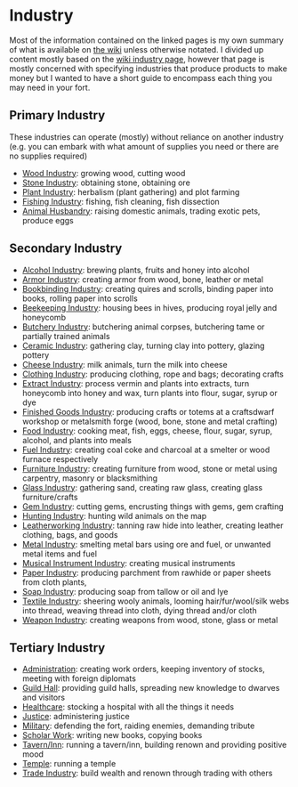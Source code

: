 # Industry

Most of the information contained on the linked pages is my own summary of what is available on [the wiki](https://dwarffortresswiki.org/) unless otherwise notated. I divided up content mostly based on the [wiki industry page](https://dwarffortresswiki.org/index.php/Industry), however that page is mostly concerned with specifying industries that produce products to make money but I wanted to have a short guide to encompass each thing you may need in your fort.

## Primary Industry

These industries can operate (mostly) without reliance on another industry (e.g. you can embark with what amount of supplies you need or there are no supplies required)

- [Wood Industry](./wood): growing wood, cutting wood
- [Stone Industry](./stone): obtaining stone, obtaining ore
- [Plant Industry](./plant): herbalism (plant gathering) and plot farming
- [Fishing Industry](./fishing): fishing, fish cleaning, fish dissection
- [Animal Husbandry](./animal-husbandry): raising domestic animals, trading exotic pets, produce eggs

## Secondary Industry

- [Alcohol Industry](./alcohol): brewing plants, fruits and honey into alcohol
- [Armor Industry](./armor): creating armor from wood, bone, leather or metal
- [Bookbinding Industry](./bookbinding): creating quires and scrolls, binding paper into books, rolling paper into scrolls
- [Beekeeping Industry](./beekeeping): housing bees in hives, producing royal jelly and honeycomb
- [Butchery Industry](./butchery): butchering animal corpses, butchering tame or partially trained animals
- [Ceramic Industry](./ceramic): gathering clay, turning clay into pottery, glazing pottery
- [Cheese Industry](./cheese): milk animals, turn the milk into cheese
- [Clothing Industry](./clothing): producing clothing, rope and bags; decorating crafts
- [Extract Industry](./extract): process vermin and plants into extracts, turn honeycomb into honey and wax, turn plants into flour, sugar, syrup or dye
- [Finished Goods Industry](./finished-goods): producing crafts or totems at a craftsdwarf workshop or metalsmith forge (wood, bone, stone and metal crafting)
- [Food Industry](./food): cooking meat, fish, eggs, cheese, flour, sugar, syrup, alcohol, and plants into meals
- [Fuel Industry](./fuel): creating coal coke and charcoal at a smelter or wood furnace respectively
- [Furniture Industry](./furniture): creating furniture from wood, stone or metal using carpentry, masonry or blacksmithing
- [Glass Industry](./glass): gathering sand, creating raw glass, creating glass furniture/crafts
- [Gem Industry](./gem): cutting gems, encrusting things with gems, gem crafting
- [Hunting Industry](./hunting): hunting wild animals on the map
- [Leatherworking Industry](./leatherworking): tanning raw hide into leather, creating leather clothing, bags, and goods
- [Metal Industry](./metal): smelting metal bars using ore and fuel, or unwanted metal items and fuel
- [Musical Instrument Industry](./musical-instrument): creating musical instruments
- [Paper Industry](./paper): producing parchment from rawhide or paper sheets from cloth plants, 
- [Soap Industry](./soap): producing soap from tallow or oil and lye
- [Textile Industry](./textile): sheering wooly animals, looming hair/fur/wool/silk webs into thread, weaving thread into cloth, dying thread and/or cloth
- [Weapon Industry](./weapon): creating weapons from wood, stone, glass or metal

## Tertiary Industry

- [Administration](./administration): creating work orders, keeping inventory of stocks, meeting with foreign diplomats
- [Guild Hall](./guild-hall): providing guild halls, spreading new knowledge to dwarves and visitors
- [Healthcare](./healthcare): stocking a hospital with all the things it needs
- [Justice](./justice): administering justice
- [Military](./military): defending the fort, raiding enemies, demanding tribute
- [Scholar Work](./scholar): writing new books, copying books
- [Tavern/Inn](./tavern): running a tavern/inn, building renown and providing positive mood
- [Temple](./temple): running a temple
- [Trade Industry](./trade): build wealth and renown through trading with others
